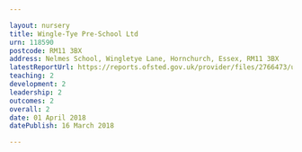 ```yaml
---

layout: nursery
title: Wingle-Tye Pre-School Ltd
urn: 118590
postcode: RM11 3BX
address: Nelmes School, Wingletye Lane, Hornchurch, Essex, RM11 3BX
latestReportUrl: https://reports.ofsted.gov.uk/provider/files/2766473/urn/118590.pdf
teaching: 2
development: 2
leadership: 2
outcomes: 2
overall: 2
date: 01 April 2018 
datePublish: 16 March 2018

---
```

